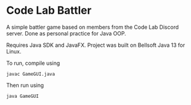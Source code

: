 # Code Lab Battler
A simple battler game based on members from the Code Lab Discord server. Done as personal practice for Java OOP.

Requires Java SDK and JavaFX. Project was built on Bellsoft Java 13 for Linux.

To run, compile using
```
javac GameGUI.java
```
Then run using
```
java GameGUI
```
